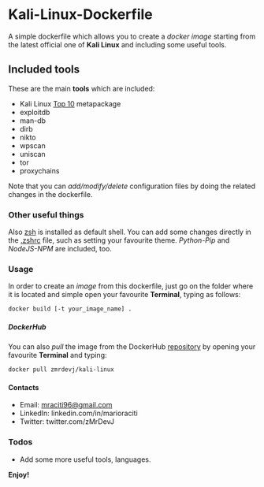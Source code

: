 # Kali-Linux-Dockerfile
A simple dockerfile which allows you to create a _docker image_ starting from the latest official one of **Kali Linux** and including some useful tools.

## Included tools
These are the main **tools** which are included:

- Kali Linux [Top 10](https://tools.kali.org/kali-metapackages) metapackage
- exploitdb
- man-db
- dirb
- nikto
- wpscan
- uniscan
- tor
- proxychains

Note that you can _add/modify/delete_ configuration files by doing the related changes in the dockerfile.

### Other useful things

Also [zsh](https://github.com/robbyrussell/oh-my-zsh/wiki/Installing-ZSH) is installed as default shell. You can add some changes directly in the [.zshrc](https://github.com/zMrDevJ/Kali-Linux-Dockerfile/blob/master/config/.zshrc) file, such as setting your favourite theme.
_Python-Pip_ and _NodeJS-NPM_ are included, too.

### Usage

In order to create an _image_ from this dockerfile, just go on the folder where it is located and simple open your favourite **Terminal**, typing as follows:

```sh
docker build [-t your_image_name] .
```

##### DockerHub

You can also _pull_ the image from the DockerHub [repository](https://cloud.docker.com/u/zmrdevj/repository/docker/zmrdevj/kali-linux) by opening your favourite **Terminal** and typing:

```sh
docker pull zmrdevj/kali-linux
```
####

#### Contacts

- Email: mraciti96@gmail.com
- LinkedIn: linkedin.com/in/marioraciti
- Twitter: twitter.com/zMrDevJ

### Todos

- Add some more useful tools, languages.

**Enjoy!**
